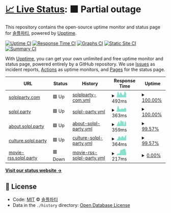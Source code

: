 # [📈 Live Status](https://status.solpl.party): <!--live status--> **🟧 Partial outage**

This repository contains the open-source uptime monitor and status page for [솔플파티](https://about.solpl.party), powered by [Upptime](https://github.com/upptime/upptime).

[![Uptime CI](https://github.com/koj-co/upptime/workflows/Uptime%20CI/badge.svg)](https://github.com/koj-co/upptime/actions?query=workflow%3A%22Uptime+CI%22)
[![Response Time CI](https://github.com/koj-co/upptime/workflows/Response%20Time%20CI/badge.svg)](https://github.com/koj-co/upptime/actions?query=workflow%3A%22Response+Time+CI%22)
[![Graphs CI](https://github.com/koj-co/upptime/workflows/Graphs%20CI/badge.svg)](https://github.com/koj-co/upptime/actions?query=workflow%3A%22Graphs+CI%22)
[![Static Site CI](https://github.com/koj-co/upptime/workflows/Static%20Site%20CI/badge.svg)](https://github.com/koj-co/upptime/actions?query=workflow%3A%22Static+Site+CI%22)
[![Summary CI](https://github.com/koj-co/upptime/workflows/Summary%20CI/badge.svg)](https://github.com/koj-co/upptime/actions?query=workflow%3A%22Summary+CI%22)

With [Upptime](https://upptime.js.org), you can get your own unlimited and free uptime monitor and status page, powered entirely by a GitHub repository. We use [Issues](https://github.com/solplparty/upptime/issues) as incident reports, [Actions](https://github.com/solplparty/upptime/actions) as uptime monitors, and [Pages](https://status.solpl.party) for the status page.

<!--start: status pages-->
<!-- This summary is generated by Upptime (https://github.com/upptime/upptime) -->
<!-- Do not edit this manually, your changes will be overwritten -->
<!-- prettier-ignore -->
| URL | Status | History | Response Time | Uptime |
| --- | ------ | ------- | ------------- | ------ |
| <img alt="" src="https://favicons.githubusercontent.com/solplparty.com" height="13"> [solplparty.com](https://solplparty.com) | 🟩 Up | [solplparty-com.yml](https://github.com/SOLPLPARTY/upptime/commits/HEAD/history/solplparty-com.yml) | <details><summary><img alt="Response time graph" src="./graphs/solplparty-com/response-time-week.png" height="20"> 492ms</summary><br><a href="https://status.solpl.party/history/solplparty-com"><img alt="Response time 320" src="https://img.shields.io/endpoint?url=https%3A%2F%2Fraw.githubusercontent.com%2FSOLPLPARTY%2Fupptime%2FHEAD%2Fapi%2Fsolplparty-com%2Fresponse-time.json"></a><br><a href="https://status.solpl.party/history/solplparty-com"><img alt="24-hour response time 467" src="https://img.shields.io/endpoint?url=https%3A%2F%2Fraw.githubusercontent.com%2FSOLPLPARTY%2Fupptime%2FHEAD%2Fapi%2Fsolplparty-com%2Fresponse-time-day.json"></a><br><a href="https://status.solpl.party/history/solplparty-com"><img alt="7-day response time 492" src="https://img.shields.io/endpoint?url=https%3A%2F%2Fraw.githubusercontent.com%2FSOLPLPARTY%2Fupptime%2FHEAD%2Fapi%2Fsolplparty-com%2Fresponse-time-week.json"></a><br><a href="https://status.solpl.party/history/solplparty-com"><img alt="30-day response time 531" src="https://img.shields.io/endpoint?url=https%3A%2F%2Fraw.githubusercontent.com%2FSOLPLPARTY%2Fupptime%2FHEAD%2Fapi%2Fsolplparty-com%2Fresponse-time-month.json"></a><br><a href="https://status.solpl.party/history/solplparty-com"><img alt="1-year response time 313" src="https://img.shields.io/endpoint?url=https%3A%2F%2Fraw.githubusercontent.com%2FSOLPLPARTY%2Fupptime%2FHEAD%2Fapi%2Fsolplparty-com%2Fresponse-time-year.json"></a></details> | <details><summary><a href="https://status.solpl.party/history/solplparty-com">100.00%</a></summary><a href="https://status.solpl.party/history/solplparty-com"><img alt="All-time uptime 99.44%" src="https://img.shields.io/endpoint?url=https%3A%2F%2Fraw.githubusercontent.com%2FSOLPLPARTY%2Fupptime%2FHEAD%2Fapi%2Fsolplparty-com%2Fuptime.json"></a><br><a href="https://status.solpl.party/history/solplparty-com"><img alt="24-hour uptime 100.00%" src="https://img.shields.io/endpoint?url=https%3A%2F%2Fraw.githubusercontent.com%2FSOLPLPARTY%2Fupptime%2FHEAD%2Fapi%2Fsolplparty-com%2Fuptime-day.json"></a><br><a href="https://status.solpl.party/history/solplparty-com"><img alt="7-day uptime 100.00%" src="https://img.shields.io/endpoint?url=https%3A%2F%2Fraw.githubusercontent.com%2FSOLPLPARTY%2Fupptime%2FHEAD%2Fapi%2Fsolplparty-com%2Fuptime-week.json"></a><br><a href="https://status.solpl.party/history/solplparty-com"><img alt="30-day uptime 100.00%" src="https://img.shields.io/endpoint?url=https%3A%2F%2Fraw.githubusercontent.com%2FSOLPLPARTY%2Fupptime%2FHEAD%2Fapi%2Fsolplparty-com%2Fuptime-month.json"></a><br><a href="https://status.solpl.party/history/solplparty-com"><img alt="1-year uptime 99.10%" src="https://img.shields.io/endpoint?url=https%3A%2F%2Fraw.githubusercontent.com%2FSOLPLPARTY%2Fupptime%2FHEAD%2Fapi%2Fsolplparty-com%2Fuptime-year.json"></a></details>
| <img alt="" src="https://favicons.githubusercontent.com/solpl.party" height="13"> [solpl.party](https://solpl.party) | 🟩 Up | [solpl-party.yml](https://github.com/SOLPLPARTY/upptime/commits/HEAD/history/solpl-party.yml) | <details><summary><img alt="Response time graph" src="./graphs/solpl-party/response-time-week.png" height="20"> 363ms</summary><br><a href="https://status.solpl.party/history/solpl-party"><img alt="Response time 264" src="https://img.shields.io/endpoint?url=https%3A%2F%2Fraw.githubusercontent.com%2FSOLPLPARTY%2Fupptime%2FHEAD%2Fapi%2Fsolpl-party%2Fresponse-time.json"></a><br><a href="https://status.solpl.party/history/solpl-party"><img alt="24-hour response time 312" src="https://img.shields.io/endpoint?url=https%3A%2F%2Fraw.githubusercontent.com%2FSOLPLPARTY%2Fupptime%2FHEAD%2Fapi%2Fsolpl-party%2Fresponse-time-day.json"></a><br><a href="https://status.solpl.party/history/solpl-party"><img alt="7-day response time 363" src="https://img.shields.io/endpoint?url=https%3A%2F%2Fraw.githubusercontent.com%2FSOLPLPARTY%2Fupptime%2FHEAD%2Fapi%2Fsolpl-party%2Fresponse-time-week.json"></a><br><a href="https://status.solpl.party/history/solpl-party"><img alt="30-day response time 294" src="https://img.shields.io/endpoint?url=https%3A%2F%2Fraw.githubusercontent.com%2FSOLPLPARTY%2Fupptime%2FHEAD%2Fapi%2Fsolpl-party%2Fresponse-time-month.json"></a><br><a href="https://status.solpl.party/history/solpl-party"><img alt="1-year response time 241" src="https://img.shields.io/endpoint?url=https%3A%2F%2Fraw.githubusercontent.com%2FSOLPLPARTY%2Fupptime%2FHEAD%2Fapi%2Fsolpl-party%2Fresponse-time-year.json"></a></details> | <details><summary><a href="https://status.solpl.party/history/solpl-party">100.00%</a></summary><a href="https://status.solpl.party/history/solpl-party"><img alt="All-time uptime 99.44%" src="https://img.shields.io/endpoint?url=https%3A%2F%2Fraw.githubusercontent.com%2FSOLPLPARTY%2Fupptime%2FHEAD%2Fapi%2Fsolpl-party%2Fuptime.json"></a><br><a href="https://status.solpl.party/history/solpl-party"><img alt="24-hour uptime 100.00%" src="https://img.shields.io/endpoint?url=https%3A%2F%2Fraw.githubusercontent.com%2FSOLPLPARTY%2Fupptime%2FHEAD%2Fapi%2Fsolpl-party%2Fuptime-day.json"></a><br><a href="https://status.solpl.party/history/solpl-party"><img alt="7-day uptime 100.00%" src="https://img.shields.io/endpoint?url=https%3A%2F%2Fraw.githubusercontent.com%2FSOLPLPARTY%2Fupptime%2FHEAD%2Fapi%2Fsolpl-party%2Fuptime-week.json"></a><br><a href="https://status.solpl.party/history/solpl-party"><img alt="30-day uptime 100.00%" src="https://img.shields.io/endpoint?url=https%3A%2F%2Fraw.githubusercontent.com%2FSOLPLPARTY%2Fupptime%2FHEAD%2Fapi%2Fsolpl-party%2Fuptime-month.json"></a><br><a href="https://status.solpl.party/history/solpl-party"><img alt="1-year uptime 99.10%" src="https://img.shields.io/endpoint?url=https%3A%2F%2Fraw.githubusercontent.com%2FSOLPLPARTY%2Fupptime%2FHEAD%2Fapi%2Fsolpl-party%2Fuptime-year.json"></a></details>
| <img alt="" src="https://favicons.githubusercontent.com/about.solpl.party" height="13"> [about.solpl.party](https://about.solpl.party) | 🟩 Up | [about-solpl-party.yml](https://github.com/SOLPLPARTY/upptime/commits/HEAD/history/about-solpl-party.yml) | <details><summary><img alt="Response time graph" src="./graphs/about-solpl-party/response-time-week.png" height="20"> 359ms</summary><br><a href="https://status.solpl.party/history/about-solpl-party"><img alt="Response time 454" src="https://img.shields.io/endpoint?url=https%3A%2F%2Fraw.githubusercontent.com%2FSOLPLPARTY%2Fupptime%2FHEAD%2Fapi%2Fabout-solpl-party%2Fresponse-time.json"></a><br><a href="https://status.solpl.party/history/about-solpl-party"><img alt="24-hour response time 334" src="https://img.shields.io/endpoint?url=https%3A%2F%2Fraw.githubusercontent.com%2FSOLPLPARTY%2Fupptime%2FHEAD%2Fapi%2Fabout-solpl-party%2Fresponse-time-day.json"></a><br><a href="https://status.solpl.party/history/about-solpl-party"><img alt="7-day response time 359" src="https://img.shields.io/endpoint?url=https%3A%2F%2Fraw.githubusercontent.com%2FSOLPLPARTY%2Fupptime%2FHEAD%2Fapi%2Fabout-solpl-party%2Fresponse-time-week.json"></a><br><a href="https://status.solpl.party/history/about-solpl-party"><img alt="30-day response time 395" src="https://img.shields.io/endpoint?url=https%3A%2F%2Fraw.githubusercontent.com%2FSOLPLPARTY%2Fupptime%2FHEAD%2Fapi%2Fabout-solpl-party%2Fresponse-time-month.json"></a><br><a href="https://status.solpl.party/history/about-solpl-party"><img alt="1-year response time 466" src="https://img.shields.io/endpoint?url=https%3A%2F%2Fraw.githubusercontent.com%2FSOLPLPARTY%2Fupptime%2FHEAD%2Fapi%2Fabout-solpl-party%2Fresponse-time-year.json"></a></details> | <details><summary><a href="https://status.solpl.party/history/about-solpl-party">99.57%</a></summary><a href="https://status.solpl.party/history/about-solpl-party"><img alt="All-time uptime 99.91%" src="https://img.shields.io/endpoint?url=https%3A%2F%2Fraw.githubusercontent.com%2FSOLPLPARTY%2Fupptime%2FHEAD%2Fapi%2Fabout-solpl-party%2Fuptime.json"></a><br><a href="https://status.solpl.party/history/about-solpl-party"><img alt="24-hour uptime 96.97%" src="https://img.shields.io/endpoint?url=https%3A%2F%2Fraw.githubusercontent.com%2FSOLPLPARTY%2Fupptime%2FHEAD%2Fapi%2Fabout-solpl-party%2Fuptime-day.json"></a><br><a href="https://status.solpl.party/history/about-solpl-party"><img alt="7-day uptime 99.57%" src="https://img.shields.io/endpoint?url=https%3A%2F%2Fraw.githubusercontent.com%2FSOLPLPARTY%2Fupptime%2FHEAD%2Fapi%2Fabout-solpl-party%2Fuptime-week.json"></a><br><a href="https://status.solpl.party/history/about-solpl-party"><img alt="30-day uptime 99.82%" src="https://img.shields.io/endpoint?url=https%3A%2F%2Fraw.githubusercontent.com%2FSOLPLPARTY%2Fupptime%2FHEAD%2Fapi%2Fabout-solpl-party%2Fuptime-month.json"></a><br><a href="https://status.solpl.party/history/about-solpl-party"><img alt="1-year uptime 99.91%" src="https://img.shields.io/endpoint?url=https%3A%2F%2Fraw.githubusercontent.com%2FSOLPLPARTY%2Fupptime%2FHEAD%2Fapi%2Fabout-solpl-party%2Fuptime-year.json"></a></details>
| <img alt="" src="https://favicons.githubusercontent.com/culture.solpl.party" height="13"> [culture.solpl.party](https://culture.solpl.party) | 🟩 Up | [culture-solpl-party.yml](https://github.com/SOLPLPARTY/upptime/commits/HEAD/history/culture-solpl-party.yml) | <details><summary><img alt="Response time graph" src="./graphs/culture-solpl-party/response-time-week.png" height="20"> 364ms</summary><br><a href="https://status.solpl.party/history/culture-solpl-party"><img alt="Response time 492" src="https://img.shields.io/endpoint?url=https%3A%2F%2Fraw.githubusercontent.com%2FSOLPLPARTY%2Fupptime%2FHEAD%2Fapi%2Fculture-solpl-party%2Fresponse-time.json"></a><br><a href="https://status.solpl.party/history/culture-solpl-party"><img alt="24-hour response time 374" src="https://img.shields.io/endpoint?url=https%3A%2F%2Fraw.githubusercontent.com%2FSOLPLPARTY%2Fupptime%2FHEAD%2Fapi%2Fculture-solpl-party%2Fresponse-time-day.json"></a><br><a href="https://status.solpl.party/history/culture-solpl-party"><img alt="7-day response time 364" src="https://img.shields.io/endpoint?url=https%3A%2F%2Fraw.githubusercontent.com%2FSOLPLPARTY%2Fupptime%2FHEAD%2Fapi%2Fculture-solpl-party%2Fresponse-time-week.json"></a><br><a href="https://status.solpl.party/history/culture-solpl-party"><img alt="30-day response time 428" src="https://img.shields.io/endpoint?url=https%3A%2F%2Fraw.githubusercontent.com%2FSOLPLPARTY%2Fupptime%2FHEAD%2Fapi%2Fculture-solpl-party%2Fresponse-time-month.json"></a><br><a href="https://status.solpl.party/history/culture-solpl-party"><img alt="1-year response time 500" src="https://img.shields.io/endpoint?url=https%3A%2F%2Fraw.githubusercontent.com%2FSOLPLPARTY%2Fupptime%2FHEAD%2Fapi%2Fculture-solpl-party%2Fresponse-time-year.json"></a></details> | <details><summary><a href="https://status.solpl.party/history/culture-solpl-party">99.57%</a></summary><a href="https://status.solpl.party/history/culture-solpl-party"><img alt="All-time uptime 99.93%" src="https://img.shields.io/endpoint?url=https%3A%2F%2Fraw.githubusercontent.com%2FSOLPLPARTY%2Fupptime%2FHEAD%2Fapi%2Fculture-solpl-party%2Fuptime.json"></a><br><a href="https://status.solpl.party/history/culture-solpl-party"><img alt="24-hour uptime 96.97%" src="https://img.shields.io/endpoint?url=https%3A%2F%2Fraw.githubusercontent.com%2FSOLPLPARTY%2Fupptime%2FHEAD%2Fapi%2Fculture-solpl-party%2Fuptime-day.json"></a><br><a href="https://status.solpl.party/history/culture-solpl-party"><img alt="7-day uptime 99.57%" src="https://img.shields.io/endpoint?url=https%3A%2F%2Fraw.githubusercontent.com%2FSOLPLPARTY%2Fupptime%2FHEAD%2Fapi%2Fculture-solpl-party%2Fuptime-week.json"></a><br><a href="https://status.solpl.party/history/culture-solpl-party"><img alt="30-day uptime 99.82%" src="https://img.shields.io/endpoint?url=https%3A%2F%2Fraw.githubusercontent.com%2FSOLPLPARTY%2Fupptime%2FHEAD%2Fapi%2Fculture-solpl-party%2Fuptime-month.json"></a><br><a href="https://status.solpl.party/history/culture-solpl-party"><img alt="1-year uptime 99.95%" src="https://img.shields.io/endpoint?url=https%3A%2F%2Fraw.githubusercontent.com%2FSOLPLPARTY%2Fupptime%2FHEAD%2Fapi%2Fculture-solpl-party%2Fuptime-year.json"></a></details>
| <img alt="" src="https://favicons.githubusercontent.com/movie-rss.solpl.party" height="13"> [movie-rss.solpl.party](https://movie-rss.solpl.party) | 🟥 Down | [movie-rss-solpl-party.yml](https://github.com/SOLPLPARTY/upptime/commits/HEAD/history/movie-rss-solpl-party.yml) | <details><summary><img alt="Response time graph" src="./graphs/movie-rss-solpl-party/response-time-week.png" height="20"> 217ms</summary><br><a href="https://status.solpl.party/history/movie-rss-solpl-party"><img alt="Response time 184" src="https://img.shields.io/endpoint?url=https%3A%2F%2Fraw.githubusercontent.com%2FSOLPLPARTY%2Fupptime%2FHEAD%2Fapi%2Fmovie-rss-solpl-party%2Fresponse-time.json"></a><br><a href="https://status.solpl.party/history/movie-rss-solpl-party"><img alt="24-hour response time 119" src="https://img.shields.io/endpoint?url=https%3A%2F%2Fraw.githubusercontent.com%2FSOLPLPARTY%2Fupptime%2FHEAD%2Fapi%2Fmovie-rss-solpl-party%2Fresponse-time-day.json"></a><br><a href="https://status.solpl.party/history/movie-rss-solpl-party"><img alt="7-day response time 217" src="https://img.shields.io/endpoint?url=https%3A%2F%2Fraw.githubusercontent.com%2FSOLPLPARTY%2Fupptime%2FHEAD%2Fapi%2Fmovie-rss-solpl-party%2Fresponse-time-week.json"></a><br><a href="https://status.solpl.party/history/movie-rss-solpl-party"><img alt="30-day response time 218" src="https://img.shields.io/endpoint?url=https%3A%2F%2Fraw.githubusercontent.com%2FSOLPLPARTY%2Fupptime%2FHEAD%2Fapi%2Fmovie-rss-solpl-party%2Fresponse-time-month.json"></a><br><a href="https://status.solpl.party/history/movie-rss-solpl-party"><img alt="1-year response time 184" src="https://img.shields.io/endpoint?url=https%3A%2F%2Fraw.githubusercontent.com%2FSOLPLPARTY%2Fupptime%2FHEAD%2Fapi%2Fmovie-rss-solpl-party%2Fresponse-time-year.json"></a></details> | <details><summary><a href="https://status.solpl.party/history/movie-rss-solpl-party">0.00%</a></summary><a href="https://status.solpl.party/history/movie-rss-solpl-party"><img alt="All-time uptime 60.61%" src="https://img.shields.io/endpoint?url=https%3A%2F%2Fraw.githubusercontent.com%2FSOLPLPARTY%2Fupptime%2FHEAD%2Fapi%2Fmovie-rss-solpl-party%2Fuptime.json"></a><br><a href="https://status.solpl.party/history/movie-rss-solpl-party"><img alt="24-hour uptime 0.00%" src="https://img.shields.io/endpoint?url=https%3A%2F%2Fraw.githubusercontent.com%2FSOLPLPARTY%2Fupptime%2FHEAD%2Fapi%2Fmovie-rss-solpl-party%2Fuptime-day.json"></a><br><a href="https://status.solpl.party/history/movie-rss-solpl-party"><img alt="7-day uptime 0.00%" src="https://img.shields.io/endpoint?url=https%3A%2F%2Fraw.githubusercontent.com%2FSOLPLPARTY%2Fupptime%2FHEAD%2Fapi%2Fmovie-rss-solpl-party%2Fuptime-week.json"></a><br><a href="https://status.solpl.party/history/movie-rss-solpl-party"><img alt="30-day uptime 0.00%" src="https://img.shields.io/endpoint?url=https%3A%2F%2Fraw.githubusercontent.com%2FSOLPLPARTY%2Fupptime%2FHEAD%2Fapi%2Fmovie-rss-solpl-party%2Fuptime-month.json"></a><br><a href="https://status.solpl.party/history/movie-rss-solpl-party"><img alt="1-year uptime 60.61%" src="https://img.shields.io/endpoint?url=https%3A%2F%2Fraw.githubusercontent.com%2FSOLPLPARTY%2Fupptime%2FHEAD%2Fapi%2Fmovie-rss-solpl-party%2Fuptime-year.json"></a></details>

<!--end: status pages-->

[**Visit our status website →**](https://status.solpl.party)

## 📄 License

- Code: [MIT](./LICENSE) © [솔플파티](https://about.solpl.party)
- Data in the `./history` directory: [Open Database License](https://opendatacommons.org/licenses/odbl/1-0/)
